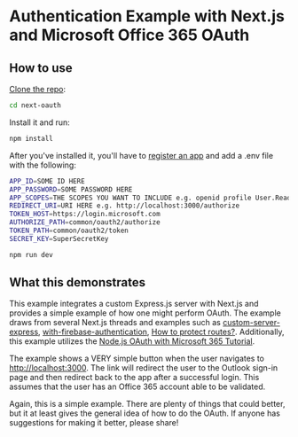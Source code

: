# Authentication Example with Next.js and Microsoft Office 365 OAuth

## How to use 

[Clone the repo](https://github.com/tml123/next-oauth):

```bash
cd next-oauth
```

Install it and run:

```bash
npm install
```

After you've installed it, you'll have to [register an app](https://apps.dev.microsoft.com/) and add a .env file with the following:

```bash
APP_ID=SOME ID HERE
APP_PASSWORD=SOME PASSWORD HERE
APP_SCOPES=THE SCOPES YOU WANT TO INCLUDE e.g. openid profile User.Read Mail.Read Mail.Send
REDIRECT_URI=URI HERE e.g. http://localhost:3000/authorize
TOKEN_HOST=https://login.microsoft.com
AUTHORIZE_PATH=common/oauth2/authorize
TOKEN_PATH=common/oauth2/token
SECRET_KEY=SuperSecretKey
```

```bash
npm run dev
```

## What this demonstrates

This example integrates a custom Express.js server with Next.js and provides a simple example of how one might perform OAuth.  The example draws from several Next.js threads and examples such as [custom-server-express](https://github.com/zeit/next.js/tree/canary/examples/custom-server-express), [with-firebase-authentication](https://github.com/zeit/next.js/tree/canary/examples/with-firebase-authentication), [How to protect routes?](https://github.com/iaincollins/nextjs-starter/issues/12).  Additionally, this example utilizes the [Node.js OAuth with Microsoft 365 Tutorial](https://docs.microsoft.com/en-us/outlook/rest/node-tutorial).

The example shows a VERY simple button when the user navigates to [http://localhost:3000](http://localhost:3000).  The link will redirect the user to the Outlook sign-in page and then redirect back to the app after a successful login.  This assumes that the user has an Office 365 account able to be validated.

Again, this is a simple example.  There are plenty of things that could better, but it at least gives the general idea of how to do the OAuth.  If anyone has suggestions for making it better, please share!
